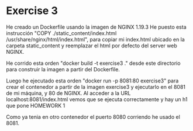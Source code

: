 # Exercise 3

He creado un Dockerfile usando la imagen de NGINX 1.19.3
He puesto esta instrucción "COPY ./static_content/index.html /usr/share/nginx/html/index.html", para copiar mi index.html ubicado en la carpeta static_content y reemplazar el html por defecto del server web NGINX.

He corrido esta orden "docker build -t exercise3 ." desde este directorio para construir la imagen a partir del Dockerfile.

Luego he ejecutado esta orden "docker run -p 8081:80 exercise3" para crear el contenedor a partir de la imagen exercise3 y ejecutarlo en el 8081 de mi máquina, y 80 de NGINX.
Al acceder a la URL localhost:8081/index.html vemos que se ejecuta correctamente y hay un h1 que pone HOMEWORK 1

Como ya tenia en otro contenedor el puerto 8080 corriendo he usado el 8081.
